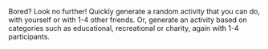 Bored? 
Look no further!
Quickly generate a random activity that you can do, with yourself or with 1-4 other friends. 
Or, generate an activity based on categories such as educational, recreational or charity, again with 1-4 participants.
